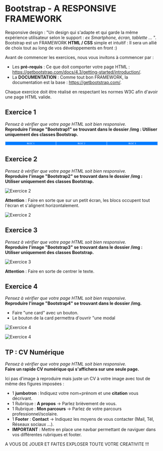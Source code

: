 # Bootstrap - A RESPONSIVE FRAMEWORK
Responsive design : "Un design qui s'adapte et qui garde la même expérience utilisateur selon le support : *ex Smartphone, écran, tablette ...* ".  
Bootstrap est un FRAMEWORK **HTML / CSS** simple et intuitif : Il sera un allié de choix tout au long de vos développements en front :)

Avant de commencer les exercices, nous vous invitons à commencer par :
* Les **pré-requis** : Ce que doit comporter votre page HTML : <https://getbootstrap.com/docs/4.3/getting-started/introduction/>.
* La **DOCUMENTATION** : Comme tout bon FRAMEWORK, la documentation est la base : <https://getbootstrap.com/>.

Chaque exercice doit être réalisé en respectant les normes W3C afin d'avoir une page HTML valide.

## Exercice 1
*Pensez à vérifier que votre page HTML soit bien responsive.*  
**Reproduire l'image "Bootstrap1" se trouvant dans le dossier /img : Utiliser uniquement des classes Bootstrap.**

![Exercice 1](img/Bootstrap1.PNG)



## Exercice 2
*Pensez à vérifier que votre page HTML soit bien responsive.*  
**Reproduire l'image "Bootstrap2" se trouvant dans le dossier /img : Utiliser uniquement des classes Bootstrap.**

![Exercice 2](partie-2-html-css/bootstrap/img/Bootstrap2.PNG)

**Attention** : Faire en sorte que sur un petit écran, les blocs occupent tout l'écran et s'alignent horizontalement.

![Exercice 2](partie-2-html-css/bootstrap/img/Bootstrap2b.PNG)



## Exercice 3
*Pensez à vérifier que votre page HTML soit bien responsive.*  
**Reproduire l'image "Bootstrap3" se trouvant dans le dossier /img : Utiliser uniquement des classes Bootstrap.**

![Exercice 3](partie-2-html-css/bootstrap/img/Bootstrap3.PNG)

**Attention** : Faire en sorte de centrer le texte.



## Exercice 4
*Pensez à vérifier que votre page HTML soit bien responsive.*  
**Reproduire l'image "Bootstrap4" se trouvant dans le dossier /img.**
* Faire "une card" avec un bouton.
* Le bouton de la card permettra d'ouvrir "une modal

![Exercice 4](partie-2-html-css/bootstrap/img/Bootstrap4.PNG)

![Exercice 4](partie-2-html-css/bootstrap/img/Bootstrap4b.PNG)



## TP : CV Numérique
*Pensez à vérifier que votre page HTML soit bien responsive.*  
**Faire un rapide CV numérique qui s'affichera sur une seule page.**

Ici pas d'image à reproduire mais juste un CV à votre image avec tout de même des figures imposées :  
* 1 **jumbotron** : Indiquez votre nom+prénom et une **citation** vous décrivant.
* 1 Rubrique : **A propos** -> Parlez brièvement de vous.
* 1 Rubrique : **Mon parcours** -> Parlez de votre parcours professionnel/scolaire.
* 1 **Footer** : **Contact** -> Indiquez les moyens de vous contacter (Mail, Tél, Réseaux sociaux ...).
* **IMPORTANT** : Mettre en place une navbar permettant de naviguer dans vos différentes rubriques et footer.

A VOUS DE JOUER ET FAITES EXPLOSER TOUTE VOTRE CREATIVITE !!!

